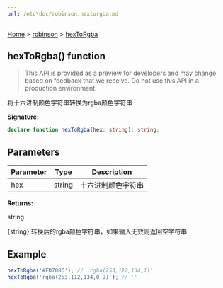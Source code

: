 ```yaml
---
url: /etc\doc/robinson.hextorgba.md
---
```

[Home](./index.md) > [robinson](./robinson.md) > [hexToRgba](./robinson.hextorgba.md)

## hexToRgba() function

> This API is provided as a preview for developers and may change based on feedback that we receive. Do not use this API in a production environment.

将十六进制颜色字符串转换为rgba颜色字符串

**Signature:**

```typescript
declare function hexToRgba(hex: string): string;
```

## Parameters

|  Parameter | Type | Description |
|  --- | --- | --- |
|  hex | string | 十六进制颜色字符串 |

**Returns:**

string

{string} 转换后的rgba颜色字符串，如果输入无效则返回空字符串

## Example

```javascript
hexToRgba('#FD7086'); // 'rgba(253,112,134,1)'
hexToRgba('rgba(253,112,134,0.9)'); // ''
```
